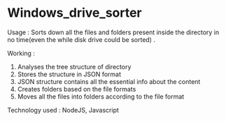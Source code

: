# Windows_drive_sorter

Usage :
Sorts down all the files and folders present inside the directory in no time(even the while disk drive could be sorted) .

Working :
1. Analyses the tree structure of directory 
2. Stores the structure in JSON format 
3. JSON structure contains all the essential info about the content
4. Creates folders based on the file formats
5. Moves all the files into folders according to the file format

Technology used : NodeJS, Javascript
